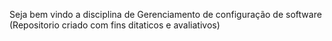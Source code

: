 Seja bem vindo a disciplina de Gerenciamento de configuração de software
(Repositorio criado com fins ditaticos e avaliativos)
